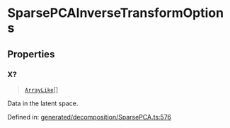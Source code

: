 # SparsePCAInverseTransformOptions

## Properties

### X?

> [`ArrayLike`](../types/ArrayLike.md)[]

Data in the latent space.

Defined in:  [generated/decomposition/SparsePCA.ts:576](https://github.com/transitive-bullshit/scikit-learn-ts/blob/122b3c0/packages/sklearn/src/generated/decomposition/SparsePCA.ts#L576)
